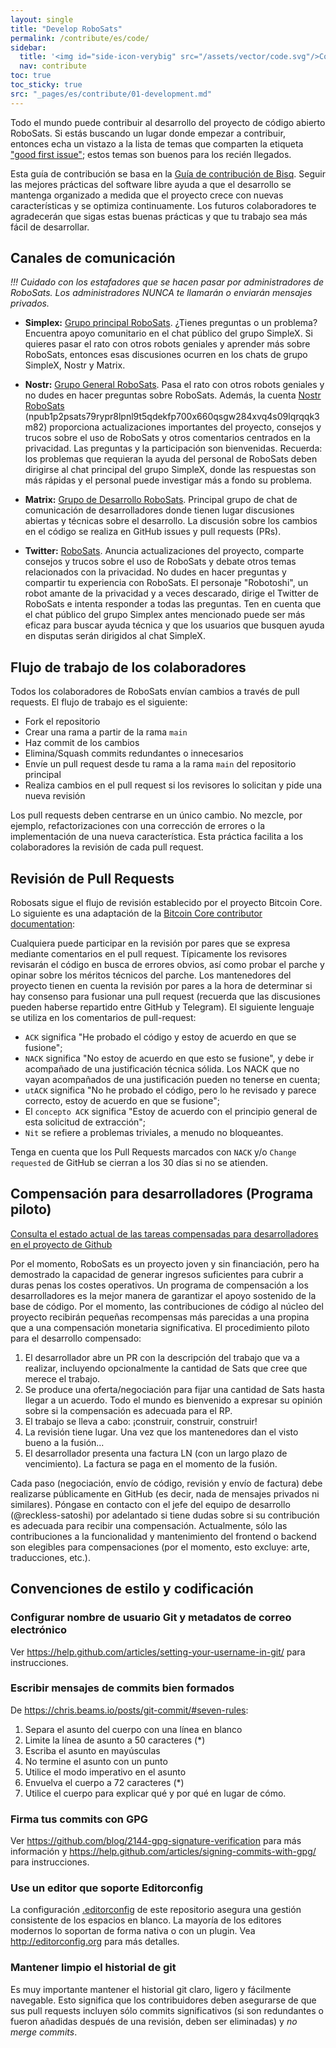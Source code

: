 ```yaml
---
layout: single
title: "Develop RoboSats"
permalink: /contribute/es/code/
sidebar:
  title: '<img id="side-icon-verybig" src="/assets/vector/code.svg"/>Code'
  nav: contribute
toc: true
toc_sticky: true
src: "_pages/es/contribute/01-development.md"
---
```


Todo el mundo puede contribuir al desarrollo del proyecto de código abierto RoboSats. Si estás buscando un lugar donde empezar a contribuir, entonces echa un vistazo a la lista de temas que comparten la etiqueta ["good first issue"](https://github.com/RoboSats/robosats/issues?q=is%3Aopen+is%3Aissue+label%3A "good+first+issue"); estos temas son buenos para los recién llegados.

Esta guía de contribución se basa en la [Guía de contribución de Bisq](https://github.com/bisq-network/bisq/blob/master/CONTRIBUTING.md). Seguir las mejores prácticas del software libre ayuda a que el desarrollo se mantenga organizado a medida que el proyecto crece con nuevas características y se optimiza continuamente. Los futuros colaboradores te agradecerán que sigas estas buenas prácticas y que tu trabajo sea más fácil de desarrollar.

## Canales de comunicación

*!!! Cuidado con los estafadores que se hacen pasar por administradores de RoboSats. Los administradores NUNCA te llamarán o enviarán mensajes privados.*

- **Simplex:** [Grupo principal RoboSats](https://simplex.chat/contact#/?v=1-2&smp=smp%3A%2F%2F0YuTwO05YJWS8rkjn9eLJDjQhFKvIYd8d4xG8X1blIU%3D%40smp8.simplex.im%2FyEX_vdhWew_FkovCQC3mRYRWZB1j_cBq%23%2F%3Fv%3D1-2%26dh%3DMCowBQYDK2VuAyEAnrf9Jw3Ajdp4EQw71kqA64VgsIIzw8YNn68WjF09jFY%253D%26srv%3Dbeccx4yfxxbvyhqypaavemqurytl6hozr47wfc7uuecacjqdvwpw2xid.onion&data=%7B%22type%22%3A%22group%22%2C%22groupLinkId%22%3A%22hWnMVPnJl-KT3-virDk0JA%3D%3D%22%7D). ¿Tienes preguntas o un problema? Encuentra apoyo comunitario en el chat público del grupo SimpleX. Si quieres pasar el rato con otros robots geniales y aprender más sobre RoboSats, entonces esas discusiones ocurren en los chats de grupo SimpleX, Nostr y Matrix.

- **Nostr:** [Grupo General RoboSats](https://snort.social/e/note1tfwvglg8xz8420pfgav0dc9mqekv02nkpck2axefklrema7lk6wszmwxdy). Pasa el rato con otros robots geniales y no dudes en hacer preguntas sobre RoboSats. Además, la cuenta [Nostr RoboSats](https://snort.social/p/npub1p2psats79rypr8lpnl9t5qdekfp700x660qsgw284xvq4s09lqrqqk3m82) (npub1p2psats79rypr8lpnl9t5qdekfp700x660qsgw284xvq4s09lqrqqk3m82) proporciona actualizaciones importantes del proyecto, consejos y trucos sobre el uso de RoboSats y otros comentarios centrados en la privacidad. Las preguntas y la participación son bienvenidas. Recuerda: los problemas que requieran la ayuda del personal de RoboSats deben dirigirse al chat principal del grupo SimpleX, donde las respuestas son más rápidas y el personal puede investigar más a fondo su problema.

- **Matrix:** [Grupo de Desarrollo RoboSats](https://matrix.to/#/#robosats:matrix.org). Principal grupo de chat de comunicación de desarrolladores donde tienen lugar discusiones abiertas y técnicas sobre el desarrollo. La discusión sobre los cambios en el código se realiza en GitHub issues y pull requests (PRs).

- **Twitter:** [RoboSats](https://twitter.com/RoboSats). Anuncia actualizaciones del proyecto, comparte consejos y trucos sobre el uso de RoboSats y debate otros temas relacionados con la privacidad. No dudes en hacer preguntas y compartir tu experiencia con RoboSats. El personaje "Robotoshi", un robot amante de la privacidad y a veces descarado, dirige el Twitter de RoboSats e intenta responder a todas las preguntas. Ten en cuenta que el chat público del grupo Simplex antes mencionado puede ser más eficaz para buscar ayuda técnica y que los usuarios que busquen ayuda en disputas serán dirigidos al chat SimpleX.

## Flujo de trabajo de los colaboradores

Todos los colaboradores de RoboSats envían cambios a través de pull requests. El flujo de trabajo es el siguiente:
 - Fork el repositorio
 - Crear una rama a partir de la rama `main`
 - Haz commit de los cambios
 - Elimina/Squash commits redundantes o innecesarios
 - Envíe un pull request desde tu rama a la rama `main` del repositorio principal
 - Realiza cambios en el pull request si los revisores lo solicitan y pide una nueva revisión

Los pull requests deben centrarse en un único cambio. No mezcle, por ejemplo, refactorizaciones con una corrección de errores o la implementación de una nueva característica. Esta práctica facilita a los colaboradores la revisión de cada pull request.

## Revisión de Pull Requests

Robosats sigue el flujo de revisión establecido por el proyecto Bitcoin Core. Lo siguiente es una adaptación de la [Bitcoin Core contributor documentation](https://github.com/bitcoin/bitcoin/blob/master/CONTRIBUTING.md#peer-review):

Cualquiera puede participar en la revisión por pares que se expresa mediante comentarios en el pull request. Típicamente los revisores revisarán el código en busca de errores obvios, así como probar el parche y opinar sobre los méritos técnicos del parche. Los mantenedores del proyecto tienen en cuenta la revisión por pares a la hora de determinar si hay consenso para fusionar una pull request (recuerda que las discusiones pueden haberse repartido entre GitHub y Telegram). El siguiente lenguaje se utiliza en los comentarios de pull-request:
 - `ACK` significa "He probado el código y estoy de acuerdo en que se fusione";
 - `NACK` significa "No estoy de acuerdo en que esto se fusione", y debe ir acompañado de una justificación técnica sólida. Los NACK que no vayan acompañados de una justificación pueden no tenerse en cuenta;
 - `utACK` significa "No he probado el código, pero lo he revisado y parece correcto, estoy de acuerdo en que se fusione";
 - El `concepto ACK` significa "Estoy de acuerdo con el principio general de esta solicitud de extracción";
 - `Nit` se refiere a problemas triviales, a menudo no bloqueantes.

Tenga en cuenta que los Pull Requests marcados con `NACK` y/o `Change requested` de GitHub se cierran a los 30 días si no se atienden.

## Compensación para desarrolladores (Programa piloto)

[Consulta el estado actual de las tareas compensadas para desarrolladores en el proyecto de Github](https://github.com/users/Reckless-Satoshi/projects/2/views/5)

Por el momento, RoboSats es un proyecto joven y sin financiación, pero ha demostrado la capacidad de generar ingresos suficientes para cubrir a duras penas los costes operativos. Un programa de compensación a los desarrolladores es la mejor manera de garantizar el apoyo sostenido de la base de código. Por el momento, las contribuciones de código al núcleo del proyecto recibirán pequeñas recompensas más parecidas a una propina que a una compensación monetaria significativa. El procedimiento piloto para el desarrollo compensado:

1. El desarrollador abre un PR con la descripción del trabajo que va a realizar, incluyendo opcionalmente la cantidad de Sats que cree que merece el trabajo.
2. Se produce una oferta/negociación para fijar una cantidad de Sats hasta llegar a un acuerdo. Todo el mundo es bienvenido a expresar su opinión sobre si la compensación es adecuada para el RP.
3. El trabajo se lleva a cabo: ¡construir, construir, construir!
4. La revisión tiene lugar. Una vez que los mantenedores dan el visto bueno a la fusión...
5. El desarrollador presenta una factura LN (con un largo plazo de vencimiento). La factura se paga en el momento de la fusión.

Cada paso (negociación, envío de código, revisión y envío de factura) debe realizarse públicamente en GitHub (es decir, nada de mensajes privados ni similares). Póngase en contacto con el jefe del equipo de desarrollo (@reckless-satoshi) por adelantado si tiene dudas sobre si su contribución es adecuada para recibir una compensación. Actualmente, sólo las contribuciones a la funcionalidad y mantenimiento del frontend o backend son elegibles para compensaciones (por el momento, esto excluye: arte, traducciones, etc.).

## Convenciones de estilo y codificación

### Configurar nombre de usuario Git y metadatos de correo electrónico

Ver https://help.github.com/articles/setting-your-username-in-git/ para instrucciones.

### Escribir mensajes de commits bien formados

De https://chris.beams.io/posts/git-commit/#seven-rules:

 1. Separa el asunto del cuerpo con una línea en blanco
 2. Limite la línea de asunto a 50 caracteres (*)
 3. Escriba el asunto en mayúsculas
 4. No termine el asunto con un punto
 5. Utilice el modo imperativo en el asunto
 6. Envuelva el cuerpo a 72 caracteres (*)
 7. Utilice el cuerpo para explicar qué y por qué en lugar de cómo.

### Firma tus commits con GPG

Ver https://github.com/blog/2144-gpg-signature-verification para más información y
https://help.github.com/articles/signing-commits-with-gpg/ para instrucciones.

### Use un editor que soporte Editorconfig

La configuración [.editorconfig](.editorconfig) de este repositorio asegura una gestión consistente de los espacios en blanco. La mayoría de los editores modernos lo soportan de forma nativa o con un plugin. Vea http://editorconfig.org para más detalles.

### Mantener limpio el historial de git

Es muy importante mantener el historial git claro, ligero y fácilmente navegable. Esto significa que los contribuidores deben asegurarse de que sus pull requests incluyen sólo commits significativos (si son redundantes o fueron añadidas después de una revisión, deben ser eliminadas) y _no merge commits_.
